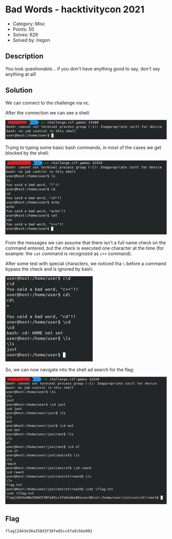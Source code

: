 # Bad Words - hacktivitycon 2021

- Category: Misc
- Points: 50
- Solves: 629
- Solved by: Iregon

## Description

You look questionable... if you don't have anything good to say, don't say anything at all!

## Solution

We can connect to the challenge via nc.

After the connection we can see a shell:

![shell](images/shell.png)

Trying to typing some basic bash commands, in most of the cases we get blocked by the shell:

![tests](images/tests.png)

From the messages we can assume that there isn't a full name check on the command entered, but the check is executed one character at the time (for example: the `cat` command is recognized as `c++` command).

After some test with special characters, we noticed tha `\` before a command bypass the check and is ignored by bash:

![tests2](images/tests2.png)

So, we can now navigate into the shell ad search for the flag:

![solution](images/solution.png)

## Flag

```
flag{2d43e30a358d3f30fe65cc47a9cbbe98}
```